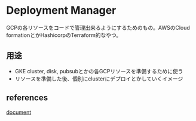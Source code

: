 # Deployment Manager

GCPの各リソースをコードで管理出来るようにするためのもの。AWSのCloud formationとかHashicorpのTerraform的なやつ。

## 用途

* GKE cluster, disk, pubsubとかの各GCPリソースを準備するために使う
* リソースを準備した後、個別にclusterにデプロイとかしていくイメージ

## references

[document](https://cloud.google.com/deployment-manager/docs/?hl=ja)

